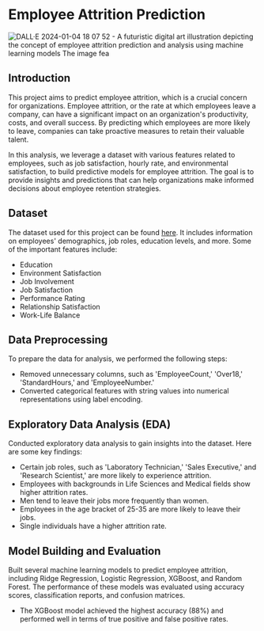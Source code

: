 # Employee Attrition Prediction
![DALL·E 2024-01-04 18 07 52 - A futuristic digital art illustration depicting the concept of employee attrition prediction and analysis using machine learning models  The image fea](https://github.com/ViswanathRajuIndukuri/Employee-Attrition-Prediction/assets/144731305/582df905-9902-45ac-a06b-2704e6d8203d)
## Introduction

This project aims to predict employee attrition, which is a crucial concern for organizations. Employee attrition, or the rate at which employees leave a company, can have a significant impact on an organization's productivity, costs, and overall success. By predicting which employees are more likely to leave, companies can take proactive measures to retain their valuable talent.

In this analysis, we leverage a dataset with various features related to employees, such as job satisfaction, hourly rate, and environmental satisfaction, to build predictive models for employee attrition. The goal is to provide insights and predictions that can help organizations make informed decisions about employee retention strategies.

## Dataset

The dataset used for this project can be found [here](https://www.kaggle.com/code/yoojink/employee-attrition-analysis-eda-and-modeling/data). It includes information on employees' demographics, job roles, education levels, and more. Some of the important features include:

- Education
- Environment Satisfaction
- Job Involvement
- Job Satisfaction
- Performance Rating
- Relationship Satisfaction
- Work-Life Balance

## Data Preprocessing

To prepare the data for analysis, we performed the following steps:

- Removed unnecessary columns, such as 'EmployeeCount,' 'Over18,' 'StandardHours,' and 'EmployeeNumber.'
- Converted categorical features with string values into numerical representations using label encoding.

## Exploratory Data Analysis (EDA)

Conducted exploratory data analysis to gain insights into the dataset. Here are some key findings:

- Certain job roles, such as 'Laboratory Technician,' 'Sales Executive,' and 'Research Scientist,' are more likely to experience attrition.
- Employees with backgrounds in Life Sciences and Medical fields show higher attrition rates.
- Men tend to leave their jobs more frequently than women.
- Employees in the age bracket of 25-35 are more likely to leave their jobs.
- Single individuals have a higher attrition rate.

## Model Building and Evaluation

Built several machine learning models to predict employee attrition, including Ridge Regression, Logistic Regression, XGBoost, and Random Forest. The performance of these models was evaluated using accuracy scores, classification reports, and confusion matrices.

- The XGBoost model achieved the highest accuracy (88%) and performed well in terms of true positive and false positive rates.
